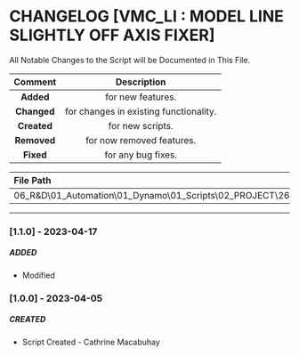 # CHANGELOG [VMC_LI : MODEL LINE SLIGHTLY OFF AXIS FIXER]
All Notable Changes to the Script will be Documented in This File.

| Comment | Description |
| :--: | :--: |
| **Added**  | for new features. |
|**Changed** |for changes in existing functionality. |
|**Created** | for new scripts. |
|**Removed** |for now removed features. |
|**Fixed** |for any bug fixes. |

| File Path | 
| :-- |
|06_R&D\01_Automation\01_Dynamo\01_Scripts\02_PROJECT\263_VMC\COLLECTOR|
------------------------------------------------------------------
### [1.1.0] - 2023-04-17
##### ADDED
- Modified

### [1.0.0] - 2023-04-05
##### CREATED
- Script Created - Cathrine Macabuhay